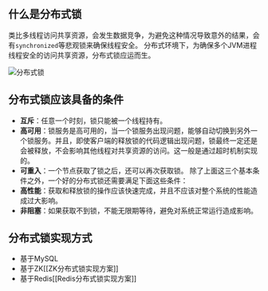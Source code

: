 ## 什么是分布式锁
类比多线程访问共享资源，会发生数据竞争，为避免这种情况导致意外的结果，会有`synchronized`等悲观锁来确保线程安全。
分布式环境下，为确保多个JVM进程线程安全的访问共享资源，分布式锁应运而生。

![分布式锁](https://oss.javaguide.cn/github/javaguide/distributed-system/distributed-lock/distributed-lock.png)

## 分布式锁应该具备的条件
- **互斥**：任意一个时刻，锁只能被一个线程持有。
- **高可用**：锁服务是高可用的，当一个锁服务出现问题，能够自动切换到另外一个锁服务。并且，即使客户端的释放锁的代码逻辑出现问题，锁最终一定还是会被释放，不会影响其他线程对共享资源的访问。这一般是通过超时机制实现的。
- **可重入**：一个节点获取了锁之后，还可以再次获取锁。
除了上面这三个基本条件之外，一个好的分布式锁还需要满足下面这些条件：
- **高性能**：获取和释放锁的操作应该快速完成，并且不应该对整个系统的性能造成过大影响。
- **非阻塞**：如果获取不到锁，不能无限期等待，避免对系统正常运行造成影响。
## 分布式锁实现方式
- 基于MySQL
- 基于ZK[[ZK分布式锁实现方案]]
- 基于Redis[[Redis分布式锁实现方案]]